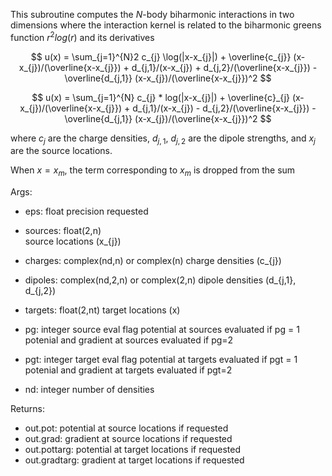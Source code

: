 This subroutine computes the $N$-body biharmonic interactions 
in two dimensions where the interaction kernel is related to the
biharmonic greens function $r^2 log (r)$ and its derivatives

$$
    u(x) = \sum_{j=1}^{N}2 c_{j}  \log(|x-x_{j}|) + 
    \overline{c_{j}} (x-x_{j})/(\overline{x-x_{j}}) + d_{j,1}/(x-x_{j}) + d_{j,2}/(\overline{x-x_{j}}) - 
    \overline{d_{j,1}} (x-x_{j})/(\overline{x-x_{j}})^2
$$

$$
        u(x) = \sum_{j=1}^{N} c_{j} * log(|x-x_{j}|) + 
        \overline{c}_{j} (x-x_{j})/(\overline{x-x_{j}}) + d_{j,1}/(x-x_{j}) - d_{j,2}/(\overline{x-x_{j}}) - 
        \overline{d_{j,1}} (x-x_{j})/(\overline{x-x_{j}})^2
$$

where $c_{j}$ are the charge densities, $d_{j,1}$, $d_{j,2}$ are the dipole strengths,
and $x_{j}$ are the source locations.

When $x=x_{m}$, the term corresponding to $x_{m}$ is dropped from the
sum


Args:
- eps: float
        precision requested
- sources: float(2,n)   
        source locations (x_{j})
- charges: complex(nd,n) or complex(n)
        charge densities (c_{j})
- dipoles: complex(nd,2,n) or complex(2,n)
        dipole densities (d_{j,1}, d_{j,2})
- targets: float(2,nt)
        target locations (x)
- pg:  integer
        source eval flag
        potential at sources evaluated if pg = 1
        potenial and gradient at sources evaluated if pg=2

- pgt:  integer
        target eval flag
        potential at targets evaluated if pgt = 1
        potenial and gradient at targets evaluated if pgt=2

- nd:   integer
        number of densities

Returns:
- out.pot: potential at source locations if requested
- out.grad: gradient at source locations if requested
- out.pottarg: potential at target locations if requested
- out.gradtarg: gradient at target locations if requested
